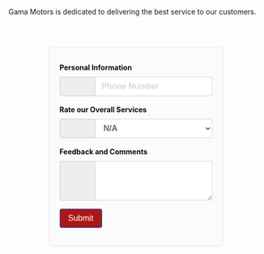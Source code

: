 <style>
  #feedback {
  max-width: 60%;
  width: 100%;
  margin: 10px auto;
  padding: 20px;
  border: solid 1px #f1f1f1;
  background: #fbfbfb;
  box-shadow: #e6e6e6 0 0 4px ;
  border-radius: 0.25rem;
}

@media (max-width: 720px) {
  #feedback{
    max-width: 90%;
  }
}

@media (max-width: 500px) {
  #feedback{
    padding: 10px;
  }
}

#fh2{
 padding: 2px 15px;
 color: #ad1616;
 text-align: center;
 
 
}

@media (max-width: 400px) {
  #fh2{
    font-size: 20px;
  }
}


.pinfo {
 margin: 8px auto;
 font-weight: bold;
 line-height: 1.5;
 color: #0d0d0d;
}
.form-group {
  margin-bottom: 1rem;
}
  
.form-control {
  display: block;
  width: 100%;
  padding: 0.5rem 0.75rem;
  font-size: 1rem;
  line-height: 1.25;
  font-weight: bold;
  color: #6C6262;
  background-color: #fff;
  background-image: none;
  -webkit-background-clip: padding-box;
          background-clip: padding-box;
  border: 1px solid rgba(0, 0, 0, 0.15);
  border-radius: 0.25rem;
  -webkit-transition: border-color ease-in-out 0.15s, -webkit-box-shadow ease-in-out 0.15s;
  transition: border-color ease-in-out 0.15s, -webkit-box-shadow ease-in-out 0.15s;
  -o-transition: border-color ease-in-out 0.15s, box-shadow ease-in-out 0.15s;
  transition: border-color ease-in-out 0.15s, box-shadow ease-in-out 0.15s;
  transition: border-color ease-in-out 0.15s, box-shadow ease-in-out 0.15s, -webkit-box-shadow ease-in-out 0.15s;
}

.form-control::-ms-expand {
  background-color: transparent;
  border: 0;
}

.form-control:focus {
  color: #696060;
  background-color: #fff;
  border-color: #5cb3fd;
  outline: none;
}

.form-control::-webkit-input-placeholder {
  color: grey;
  opacity: 0.3;
}

.form-control::-moz-placeholder {
  color: brown;
  opacity: 0.3;
}

.form-control:-ms-input-placeholder {
  color: blue;
  opacity: 0.3;
}

.form-control::placeholder {
  color: grey;
  opacity: 0.3;
}

.form-control:disabled, .form-control[readonly] {
  background-color: red;
  opacity: 1;
}

.form-control:disabled {
  cursor: not-allowed;
}

select.form-control:not([size]):not([multiple]) {
  height: calc(2.25rem + 2px);
}

select.form-control:focus::-ms-value {
  color: green;
  background-color: #fff;
}

.form-control-file,
.form-control-range {
  display: block;
}

.input-group {
  position: relative;
  display: -webkit-box;
  display: -webkit-flex;
  display: -ms-flexbox;
  display: flex;
  width: 100%;
}

.input-group .form-control {
  position: relative;
  z-index: 2;
  -webkit-box-flex: 1;
  -webkit-flex: 1 1 auto;
      -ms-flex: 1 1 auto;
          flex: 1 1 auto;
  width: 1%;
  margin-bottom: 0;
}

.input-group .form-control:focus, .input-group .form-control:active, .input-group .form-control:hover {
  z-index: 3;
}

.input-group-addon,
.input-group-btn,
.input-group .form-control {
  display: -webkit-box;
  display: -webkit-flex;
  display: -ms-flexbox;
  display: flex;
  -webkit-box-orient: vertical;
  -webkit-box-direction: normal;
  -webkit-flex-direction: column;
      -ms-flex-direction: column;
          flex-direction: column;
  -webkit-box-pack: center;
  -webkit-justify-content: center;
      -ms-flex-pack: center;
          justify-content: center;
}

.input-group-addon:not(:first-child):not(:last-child),
.input-group-btn:not(:first-child):not(:last-child),
.input-group .form-control:not(:first-child):not(:last-child) {
  border-radius: 0;
}

.input-group-addon,
.input-group-btn {
  white-space: nowrap;
  vertical-align: middle;
}

.input-group-addon {
  width: 45px;
  padding: 0.5rem 0.75rem;
  margin-bottom: 0;
  font-size: 1rem;
  font-weight: normal;
  line-height: 1.25;
  color: #2e2e2e;
  text-align: center;
  background-color: #eceeef;
  border: 1px solid rgba(0, 0, 0, 0.15);
  border-radius: 0.25rem;
}

.input-group-addon.form-control-sm,
.input-group-sm > .input-group-addon,
.input-group-sm > .input-group-btn > .input-group-addon.btn {
  padding: 0.25rem 0.5rem;
  font-size: 0.875rem;
  border-radius: 0.2rem;
}

.input-group-addon.form-control-lg,
.input-group-lg > .input-group-addon,
.input-group-lg > .input-group-btn > .input-group-addon.btn {
  padding: 0.75rem 1.5rem;
  font-size: 1.25rem;
  border-radius: 0.3rem;
}

.input-group-addon input[type="radio"],
.input-group-addon input[type="checkbox"] {
  margin-top: 0;
}

.input-group .form-control:not(:last-child),
.input-group-addon:not(:last-child),
.input-group-btn:not(:last-child) > .btn,
.input-group-btn:not(:last-child) > .btn-group > .btn,
.input-group-btn:not(:last-child) > .dropdown-toggle,
.input-group-btn:not(:first-child) > .btn:not(:last-child):not(.dropdown-toggle),
.input-group-btn:not(:first-child) > .btn-group:not(:last-child) > .btn {
  border-bottom-right-radius: 0;
  border-top-right-radius: 0;
}

.input-group-addon:not(:last-child) {
  border-right: 0;
}

.input-group .form-control:not(:first-child),
.input-group-addon:not(:first-child),
.input-group-btn:not(:first-child) > .btn,
.input-group-btn:not(:first-child) > .btn-group > .btn,
.input-group-btn:not(:first-child) > .dropdown-toggle,
.input-group-btn:not(:last-child) > .btn:not(:first-child),
.input-group-btn:not(:last-child) > .btn-group:not(:first-child) > .btn {
  border-bottom-left-radius: 0;
  border-top-left-radius: 0;
}

.form-control + .input-group-addon:not(:first-child) {
  border-left: 0;
}

.btn {
  display: inline-block;
  font-weight: normal;
  line-height: 1.25;
  text-align: center;
  white-space: nowrap;
  vertical-align: middle;
  -webkit-user-select: none;
     -moz-user-select: none;
      -ms-user-select: none;
          user-select: none;
  border: 1px solid transparent;
  padding: 0.5rem 1rem;
  font-size: 1rem;
  border-radius: 0.25rem;
  -webkit-transition: all 0.2s ease-in-out;
  -o-transition: all 0.2s ease-in-out;
  transition: all 0.2s ease-in-out;
}

.btn:focus, .btn:hover {
  text-decoration: none;
}

.btn:focus, .btn.focus {
  outline: 0;
  -webkit-box-shadow: 0 0 0 2px rgba(2, 117, 216, 0.25);
          box-shadow: 0 0 0 2px rgba(2, 117, 216, 0.25);
}

.btn.disabled, .btn:disabled {
  cursor: not-allowed;
  opacity: .3;
}

.btn:active, .btn.active {
  background-image: none;
}

a.btn.disabled,
fieldset[disabled] a.btn {
  pointer-events: none;
}

.btn-primary {
  color: #fff;
  background-color: #0275d8;
  border-color: #0275d8;
}

.btn-primary:hover {
  color: #fff;
  background-color: #025aa5;
  border-color: #01549b;
}

.btn-primary:focus, .btn-primary.focus {
  -webkit-box-shadow: 0 0 0 2px rgba(2, 117, 216, 0.5);
          box-shadow: 0 0 0 2px rgba(2, 117, 216, 0.5);
}

.btn-primary.disabled, .btn-primary:disabled {
  background-color: #0275d8;
  border-color: #0275d8;
}

.btn-primary:active, .btn-primary.active,
.show > .btn-primary.dropdown-toggle {
  color: #fff;
  background-color: #025aa5;
  background-image: none;
  border-color: #01549b;
}

</style>

Gama Motors is dedicated to delivering the best service to our customers.

 <script src="https://use.fontawesome.com/a6f0361695.js"></script>


<h1 id="fh2"></h1>

<div id="reviewInputs">

  <form id="feedback" action="">
    <div class="pinfo">Personal Information</div>
    
  <!-- <div class="form-group">
    <div class="col-md-4 inputGroupContainer">
    <div class="input-group">
    <span class="input-group-addon"><i class="fa fa-user"></i></span>
    <input  name="name" placeholder="First and Last Name" id="name" class="form-control"  type="text">
      </div>
    </div>
  </div>

  <div class="form-group">
    <div class="col-md-4 inputGroupContainer">
    <div class="input-group">
    <span class="input-group-addon"><i class="fa fa-envelope"></i></span>
      <input name="email" type="email" id="email" class="form-control" placeholder="Email">
      </div>
    </div>
  </div> -->

  <div class="form-group">
    <div class="col-md-4 inputGroupContainer">
    <div class="input-group">
    <span class="input-group-addon"><i class="fa fa-phone"></i></span>
    <input  name="phone" placeholder="Phone Number" id="phone" class="form-control"  type="text">
      </div>
    </div>
  </div>

  <div class="pinfo">Rate our Overall Services</div>


  <div class="form-group">
    <div class="col-md-4 inputGroupContainer">
    <div class="input-group">
    <span class="input-group-addon"><i class="fa fa-heart"></i></span>
    <select class="form-control" id="stars">
        <option value="N/A">N/A</option>
        <option value="1">1</option>
        <option value="2">2</option>
        <option value="3">3</option>
        <option value="4">4</option>
        <option value="5">5</option>
      </select>
      </div>
    </div>
  </div>

  <div class="pinfo">Feedback and Comments</div>
  <div class="form-group">
    <div class="col-md-4 inputGroupContainer">
    <div class="input-group">
    <span class="input-group-addon"><i class="fa fa-pencil"></i></span>
    <textarea class="form-control" id="comments" rows="3"></textarea>
    </div>
    </div>
  </div>

  <button type="submit" class="btn btn-primary" onclick="connect()" style="background-color:#ad1616">Submit</button>

  </form>

</div>

<script>

const name = sessionStorage.getItem("username");
const email = sessionStorage.getItem("email");

console.log(email);

if (email == null || email == "" || username == "Guest") {
  document.getElementById("reviewInputs").style.visibility = "hidden";
  document.getElementById("fh2").innerHTML = "Sign in to leave a review for Gama Motors!";
}

else {
  document.getElementById("reviewsInput").style.visibility = "visible";
  document.getElementById("fh2").innerHTML = "Leave Gama Motors A Review Or Write A Comment";
}

function connect(){
  // const name = document.getElementById('name').value;
  // const email = document.getElementById('email').value;

  const phone = document.getElementById('phone').value;
  const stars = parseInt(document.getElementById('stars').value);
  console.log(stars);
  const comments = document.getElementById('comments').value;


//   //checks for valid first and last name
//   const checker = false;
//   for(let i = 0; i < name.length; i++){
//     if(name[i] == " "){
//       checker = true;
//     }
//   }
//   if(checker == false){
//     var message = "Please input first AND last name";
//     alert(message);
//     return;
//   }
// }

// //checks for valid email
// const checker = false; 
// for(let j = 0; j < email.length; j++){
//   if(email[j] == "@"){
//     checker = true;
//   }
// }
// if(checker == false){
//   var mes = "Please input a valid email address";
//   alert(mes);
//   return;
// }

// for (let i = 0; i < dob.length; i++) {
//   if(dob[i] == "/" || dob.length != 10){
//     var message = "Please format date of birth using 0s and dashes (00-00-0000)";
//     alert(message);
//     return;
//   }
// }

  // const url = "https://breadbops.gq/api/person/post?email=" + email +"&password=" + password + "&name=" + name + "&dob=" + dob;
  const url = "https://breadbops.gq/api/reviewInventory/post/";



  var details = {
    'name': name,
    'email': email,
    'phoneNumber' : phone,
    'stars': stars,
    'comments': comments
  };

  var formBody = [];
  for (var property in details) {
    var encodedKey = encodeURIComponent(property);
    var encodedValue = encodeURIComponent(details[property]);
    formBody.push(encodedKey + "=" + encodedValue);
  }
  formBody = formBody.join("&");

  console.log(formBody);
  
  const options = {
    method: 'POST', 
    mode: 'cors', // no-cors, *cors, same-origin
    cache: 'no-cache', // *default, no-cache, reload, force-cache, only-if-cached
    credentials: 'include', // include, *same-origin, omit
    headers: {
      // 'Content-Type': 'application/json'
      'Content-Type': 'application/x-www-form-urlencoded;charset=UTF-8'
    },
    body: formBody
  };

  fetch(url, options)
    .then(response => console.log(response.text()))
    .then(result => console.log(result))
    .catch(error => console.log('error', error));
  
}

var myHeaders = new Headers();
myHeaders.append("Cookie", "JSESSIONID=50444A2204FEABB3D34244D4E48F50B7");

var requestOptions = {
  method: 'GET',
  headers: myHeaders,
  redirect: 'follow'
};


fetch("https://breadbops.gq/api/reviewInventory/all", requestOptions)
  .then(response => response.text())
  .then(result => {
    const data = JSON.parse(result);
    let reviewsDisplay = document.getElementById("Name");

    for (i=0; i < data.length; i++) {
      var li = document.createElement('li');
      var a = document.createElement('a');
      a.setAttribute('href', '#');
      a.innerHTML = data[i]["name"];
      li.appendChild(a);
      li.setAttribute('class', 'reviews');

      reviewsDisplay.appendChild(li);
    } 
  })

  .catch(error => console.log('error', error));



</script>




